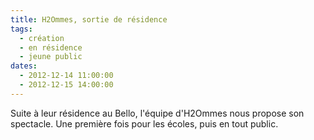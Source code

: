 ```yaml
---
title: H2Ommes, sortie de résidence
tags: 
  - création
  - en résidence
  - jeune public
dates:
  - 2012-12-14 11:00:00
  - 2012-12-15 14:00:00
---
```


Suite à leur résidence au Bello, l'équipe d'H2Ommes nous propose son spectacle. Une première fois pour les écoles,  puis en tout public.
